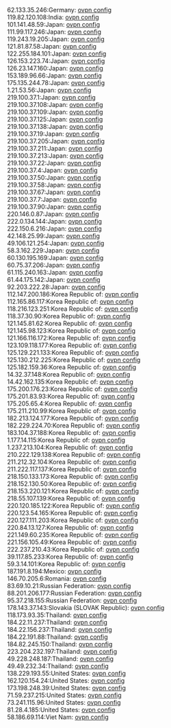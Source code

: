 62.133.35.246:Germany: [ovpn config](vpn/62_133_35_246.ovpn)  
119.82.120.108:India: [ovpn config](vpn/119_82_120_108.ovpn)  
101.141.48.59:Japan: [ovpn config](vpn/101_141_48_59.ovpn)  
111.99.117.246:Japan: [ovpn config](vpn/111_99_117_246.ovpn)  
119.243.19.205:Japan: [ovpn config](vpn/119_243_19_205.ovpn)  
121.81.87.58:Japan: [ovpn config](vpn/121_81_87_58.ovpn)  
122.255.184.101:Japan: [ovpn config](vpn/122_255_184_101.ovpn)  
126.153.223.74:Japan: [ovpn config](vpn/126_153_223_74.ovpn)  
126.23.147.160:Japan: [ovpn config](vpn/126_23_147_160.ovpn)  
153.189.96.66:Japan: [ovpn config](vpn/153_189_96_66.ovpn)  
175.135.244.78:Japan: [ovpn config](vpn/175_135_244_78.ovpn)  
1.21.53.56:Japan: [ovpn config](vpn/1_21_53_56.ovpn)  
219.100.37.1:Japan: [ovpn config](vpn/219_100_37_1.ovpn)  
219.100.37.108:Japan: [ovpn config](vpn/219_100_37_108.ovpn)  
219.100.37.109:Japan: [ovpn config](vpn/219_100_37_109.ovpn)  
219.100.37.125:Japan: [ovpn config](vpn/219_100_37_125.ovpn)  
219.100.37.138:Japan: [ovpn config](vpn/219_100_37_138.ovpn)  
219.100.37.19:Japan: [ovpn config](vpn/219_100_37_19.ovpn)  
219.100.37.205:Japan: [ovpn config](vpn/219_100_37_205.ovpn)  
219.100.37.211:Japan: [ovpn config](vpn/219_100_37_211.ovpn)  
219.100.37.213:Japan: [ovpn config](vpn/219_100_37_213.ovpn)  
219.100.37.22:Japan: [ovpn config](vpn/219_100_37_22.ovpn)  
219.100.37.4:Japan: [ovpn config](vpn/219_100_37_4.ovpn)  
219.100.37.50:Japan: [ovpn config](vpn/219_100_37_50.ovpn)  
219.100.37.58:Japan: [ovpn config](vpn/219_100_37_58.ovpn)  
219.100.37.67:Japan: [ovpn config](vpn/219_100_37_67.ovpn)  
219.100.37.7:Japan: [ovpn config](vpn/219_100_37_7.ovpn)  
219.100.37.90:Japan: [ovpn config](vpn/219_100_37_90.ovpn)  
220.146.0.87:Japan: [ovpn config](vpn/220_146_0_87.ovpn)  
222.0.134.144:Japan: [ovpn config](vpn/222_0_134_144.ovpn)  
222.150.6.216:Japan: [ovpn config](vpn/222_150_6_216.ovpn)  
42.148.25.99:Japan: [ovpn config](vpn/42_148_25_99.ovpn)  
49.106.121.254:Japan: [ovpn config](vpn/49_106_121_254.ovpn)  
58.3.162.229:Japan: [ovpn config](vpn/58_3_162_229.ovpn)  
60.130.195.169:Japan: [ovpn config](vpn/60_130_195_169.ovpn)  
60.75.37.206:Japan: [ovpn config](vpn/60_75_37_206.ovpn)  
61.115.240.163:Japan: [ovpn config](vpn/61_115_240_163.ovpn)  
61.44.175.142:Japan: [ovpn config](vpn/61_44_175_142.ovpn)  
92.203.222.28:Japan: [ovpn config](vpn/92_203_222_28.ovpn)  
112.147.200.186:Korea Republic of: [ovpn config](vpn/112_147_200_186.ovpn)  
112.165.86.117:Korea Republic of: [ovpn config](vpn/112_165_86_117.ovpn)  
118.216.123.251:Korea Republic of: [ovpn config](vpn/118_216_123_251.ovpn)  
118.37.30.90:Korea Republic of: [ovpn config](vpn/118_37_30_90.ovpn)  
121.145.81.62:Korea Republic of: [ovpn config](vpn/121_145_81_62.ovpn)  
121.145.98.123:Korea Republic of: [ovpn config](vpn/121_145_98_123.ovpn)  
121.166.116.172:Korea Republic of: [ovpn config](vpn/121_166_116_172.ovpn)  
123.109.118.177:Korea Republic of: [ovpn config](vpn/123_109_118_177.ovpn)  
125.129.221.133:Korea Republic of: [ovpn config](vpn/125_129_221_133.ovpn)  
125.130.212.225:Korea Republic of: [ovpn config](vpn/125_130_212_225.ovpn)  
125.182.159.36:Korea Republic of: [ovpn config](vpn/125_182_159_36.ovpn)  
14.32.37.148:Korea Republic of: [ovpn config](vpn/14_32_37_148.ovpn)  
14.42.162.135:Korea Republic of: [ovpn config](vpn/14_42_162_135.ovpn)  
175.200.176.23:Korea Republic of: [ovpn config](vpn/175_200_176_23.ovpn)  
175.201.83.93:Korea Republic of: [ovpn config](vpn/175_201_83_93.ovpn)  
175.205.65.4:Korea Republic of: [ovpn config](vpn/175_205_65_4.ovpn)  
175.211.210.99:Korea Republic of: [ovpn config](vpn/175_211_210_99.ovpn)  
182.213.124.177:Korea Republic of: [ovpn config](vpn/182_213_124_177.ovpn)  
182.229.224.70:Korea Republic of: [ovpn config](vpn/182_229_224_70.ovpn)  
183.104.37.188:Korea Republic of: [ovpn config](vpn/183_104_37_188.ovpn)  
1.177.14.115:Korea Republic of: [ovpn config](vpn/1_177_14_115.ovpn)  
1.237.213.104:Korea Republic of: [ovpn config](vpn/1_237_213_104.ovpn)  
210.222.129.138:Korea Republic of: [ovpn config](vpn/210_222_129_138.ovpn)  
211.212.32.104:Korea Republic of: [ovpn config](vpn/211_212_32_104.ovpn)  
211.222.117.137:Korea Republic of: [ovpn config](vpn/211_222_117_137.ovpn)  
218.150.133.173:Korea Republic of: [ovpn config](vpn/218_150_133_173.ovpn)  
218.152.130.50:Korea Republic of: [ovpn config](vpn/218_152_130_50.ovpn)  
218.153.220.121:Korea Republic of: [ovpn config](vpn/218_153_220_121.ovpn)  
218.55.107.139:Korea Republic of: [ovpn config](vpn/218_55_107_139.ovpn)  
220.120.185.122:Korea Republic of: [ovpn config](vpn/220_120_185_122.ovpn)  
220.123.54.165:Korea Republic of: [ovpn config](vpn/220_123_54_165.ovpn)  
220.127.111.203:Korea Republic of: [ovpn config](vpn/220_127_111_203.ovpn)  
220.84.13.127:Korea Republic of: [ovpn config](vpn/220_84_13_127.ovpn)  
221.149.60.235:Korea Republic of: [ovpn config](vpn/221_149_60_235.ovpn)  
221.156.105.49:Korea Republic of: [ovpn config](vpn/221_156_105_49.ovpn)  
222.237.210.43:Korea Republic of: [ovpn config](vpn/222_237_210_43.ovpn)  
39.117.85.233:Korea Republic of: [ovpn config](vpn/39_117_85_233.ovpn)  
59.3.14.101:Korea Republic of: [ovpn config](vpn/59_3_14_101.ovpn)  
187.191.8.194:Mexico: [ovpn config](vpn/187_191_8_194.ovpn)  
146.70.205.6:Romania: [ovpn config](vpn/146_70_205_6.ovpn)  
83.69.10.21:Russian Federation: [ovpn config](vpn/83_69_10_21.ovpn)  
88.201.206.177:Russian Federation: [ovpn config](vpn/88_201_206_177.ovpn)  
95.37.218.155:Russian Federation: [ovpn config](vpn/95_37_218_155.ovpn)  
178.143.37.143:Slovakia (SLOVAK Republic): [ovpn config](vpn/178_143_37_143.ovpn)  
118.173.93.35:Thailand: [ovpn config](vpn/118_173_93_35.ovpn)  
184.22.11.237:Thailand: [ovpn config](vpn/184_22_11_237.ovpn)  
184.22.156.237:Thailand: [ovpn config](vpn/184_22_156_237.ovpn)  
184.22.191.88:Thailand: [ovpn config](vpn/184_22_191_88.ovpn)  
184.82.245.150:Thailand: [ovpn config](vpn/184_82_245_150.ovpn)  
223.204.232.197:Thailand: [ovpn config](vpn/223_204_232_197.ovpn)  
49.228.248.187:Thailand: [ovpn config](vpn/49_228_248_187.ovpn)  
49.49.232.34:Thailand: [ovpn config](vpn/49_49_232_34.ovpn)  
138.229.193.55:United States: [ovpn config](vpn/138_229_193_55.ovpn)  
162.120.154.24:United States: [ovpn config](vpn/162_120_154_24.ovpn)  
173.198.248.39:United States: [ovpn config](vpn/173_198_248_39.ovpn)  
71.59.237.215:United States: [ovpn config](vpn/71_59_237_215.ovpn)  
73.241.115.96:United States: [ovpn config](vpn/73_241_115_96.ovpn)  
81.28.4.185:United States: [ovpn config](vpn/81_28_4_185.ovpn)  
58.186.69.114:Viet Nam: [ovpn config](vpn/58_186_69_114.ovpn)  
